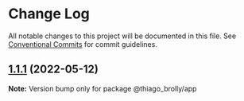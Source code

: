 # Change Log

All notable changes to this project will be documented in this file.
See [Conventional Commits](https://conventionalcommits.org) for commit guidelines.

## [1.1.1](https://github.com/thiagobrolly/design-system-doc/compare/v1.1.0...v1.1.1) (2022-05-12)

**Note:** Version bump only for package @thiago_brolly/app
